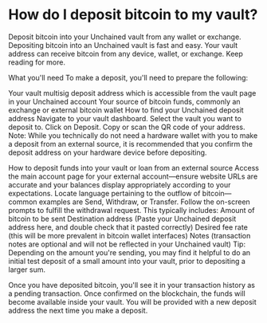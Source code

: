 # How do I deposit bitcoin to my vault?


Deposit bitcoin into your Unchained vault from any wallet or exchange.
Depositing bitcoin into an Unchained vault is fast and easy. Your vault address can receive bitcoin from any device, wallet, or exchange. Keep reading for more.

What you'll need
To make a deposit, you'll need to prepare the following:

Your vault multisig deposit address which is accessible from the vault page in your Unchained account
Your source of bitcoin funds, commonly an exchange or external bitcoin wallet
How to find your Unchained deposit address
Navigate to your vault dashboard.
Select the vault you want to deposit to.
Click on Deposit.
Copy or scan the QR code of your address.
Note: While you technically do not need a hardware wallet with you to make a deposit from an external source, it is recommended that you confirm the deposit address on your hardware device before depositing.

How to deposit funds into your vault or loan from an external source
Access the main account page for your external account—ensure website URLs are accurate and your balances display appropriately according to your expectations.
Locate language pertaining to the outflow of bitcoin—common examples are Send, Withdraw, or Transfer.
Follow the on-screen prompts to fulfill the withdrawal request. This typically includes:
Amount of bitcoin to be sent
Destination address (Paste your Unchained deposit address here, and double check that it pasted correctly)
Desired fee rate (this will be more prevalent in bitcoin wallet interfaces)
Notes (transaction notes are optional and will not be reflected in your Unchained vault)
Tip: Depending on the amount you're sending, you may find it helpful to do an initial test deposit of a small amount into your vault, prior to depositing a larger sum.

Once you have deposited bitcoin, you'll see it in your transaction history as a pending transaction. Once confirmed on the blockchain, the funds will become available inside your vault. You will be provided with a new deposit address the next time you make a deposit.

